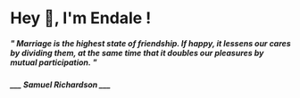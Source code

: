<h1 title="head"> Hey 👋, I'm Endale !</h1>

**<h5><i>" Marriage is the highest state of friendship. If happy, it lessens our cares by dividing them, at the same time that it doubles our pleasures by mutual participation. "</i></h5>**

*<b>___ Samuel Richardson ___</b>*
